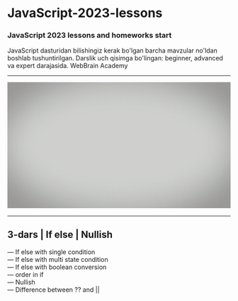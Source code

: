 # JavaScript-2023-lessons

### JavaScript 2023 lessons and homeworks start

JavaScript dasturidan bilishingiz kerak bo'lgan barcha mavzular no'ldan boshlab tushuntirilgan. Darslik uch qisimga bo'lingan: beginner, advanced va expert darajasida. WebBrain Academy

<hr>
<img src="./Webbrain.gif" alt="JavaScript">
<hr>
<h2>3-dars | If else | Nullish</h2>

— If else with single condition <br>
— If else with multi state condition <br>
— If else with boolean conversion <br>
— order in if <br>
— Nullish <br>
— Difference between ?? and || <br>
